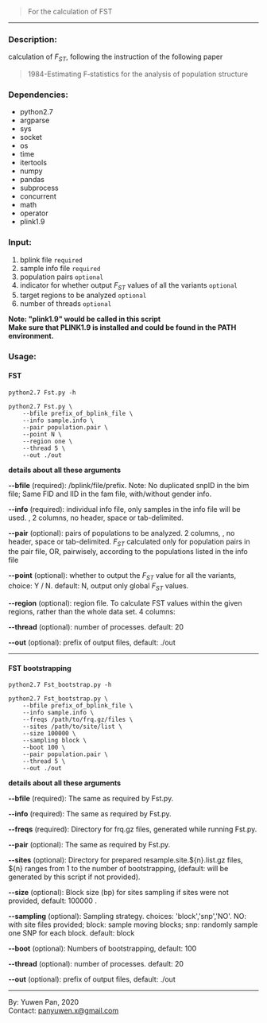 > For the calculation of FST     

---

### Description:
calculation of $F_{ST}$, following the instruction of the following paper
> 1984-Estimating F‐statistics for the analysis of population structure

### Dependencies:
- python2.7
- argparse
- sys
- socket
- os
- time
- itertools
- numpy
- pandas
- subprocess
- concurrent
- math
- operator
- plink1.9


### Input:

1. bplink file `required`
2. sample info file `required`
3. population pairs `optional`
4. indicator for whether output $F_{ST}$ values of all the variants `optional`
5. target regions to be analyzed `optional`
6. number of threads `optional`

**Note: "plink1.9" would be called in this script**    
**Make sure that PLINK1.9 is installed and could be found in the PATH environment.**      

### Usage:    
#### FST
```shell
python2.7 Fst.py -h
```

```shell
python2.7 Fst.py \
    --bfile prefix_of_bplink_file \
    --info sample.info \
    --pair population.pair \
    --point N \ 
    --region one \
    --thread 5 \
    --out ./out 
```

**details about all these arguments**

**--bfile** (required): /bplink/file/prefix. Note: No duplicated snpID in the bim file; Same FID and IID in the fam file, with/without gender info.

**--info** (required): individual info file, only samples in the info file will be used. <IID> <population ID>, 2 columns, no header, space or tab-delimited.

**--pair** (optional): pairs of populations to be analyzed. 2 columns, <pop1> <pop2>, no header, space or tab-delimited. $F_{ST}$ calculated only for population pairs in the pair file, OR, pairwisely, according to the populations listed in the info file

**--point** (optional): whether to output the $F_{ST}$ value for all the variants, choice: Y / N. default: N, output only global $F_{ST}$ values.

**--region** (optional): region file. To calculate FST values within the given regions, rather than the whole data set. 4 columns: <region ID> <chrom ID> <start physical pos> <end physical pos>

**--thread** (optional): number of processes. default: 20

**--out** (optional): prefix of output files, default: ./out     

---

#### FST bootstrapping
```shell
python2.7 Fst_bootstrap.py -h
```

```shell
python2.7 Fst_bootstrap.py \
    --bfile prefix_of_bplink_file \
    --info sample.info \
    --freqs /path/to/frq.gz/files \
    --sites /path/to/site/list \
    --size 100000 \
    --sampling block \ 
    --boot 100 \
    --pair population.pair \
    --thread 5 \
    --out ./out 
```

**details about all these arguments**

**--bfile** (required): The same as required by Fst.py.

**--info** (required): The same as required by Fst.py.

**--freqs** (required): Directory for frq.gz files, generated while running Fst.py.

**--pair** (optional): The same as required by Fst.py.

**--sites** (optional): Directory for prepared resample.site.${n}.list.gz files, ${n} ranges from 1 to the number of bootstrapping, (default: will be generated by this script if not provided).

**--size** (optional): Block size (bp) for sites sampling if sites were not provided, default: 100000 .

**--sampling** (optional): Sampling strategy. choices: 'block','snp','NO'. NO: with site files provided; block: sample moving blocks; snp: randomly sample one SNP for each block. default: block

**--boot** (optional): Numbers of bootstrapping, default: 100

**--thread** (optional): number of processes. default: 20

**--out** (optional): prefix of output files, default: ./out     

---
By: Yuwen Pan, 2020  
Contact: panyuwen.x@gmail.com

